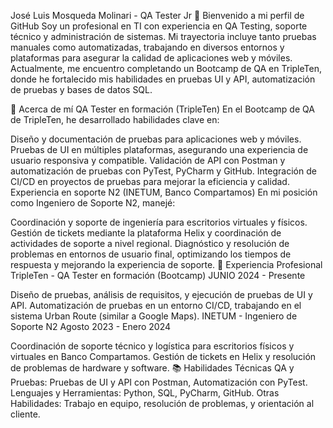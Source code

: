 José Luis Mosqueda Molinari - QA Tester Jr
👋 Bienvenido a mi perfil de GitHub
Soy un profesional en TI con experiencia en QA Testing, soporte técnico y administración de sistemas. Mi trayectoria incluye tanto pruebas manuales como automatizadas, trabajando en diversos entornos y plataformas para asegurar la calidad de aplicaciones web y móviles. Actualmente, me encuentro completando un Bootcamp de QA en TripleTen, donde he fortalecido mis habilidades en pruebas UI y API, automatización de pruebas y bases de datos SQL.

🚀 Acerca de mí
QA Tester en formación (TripleTen)
En el Bootcamp de QA de TripleTen, he desarrollado habilidades clave en:

Diseño y documentación de pruebas para aplicaciones web y móviles.
Pruebas de UI en múltiples plataformas, asegurando una experiencia de usuario responsiva y compatible.
Validación de API con Postman y automatización de pruebas con PyTest, PyCharm y GitHub.
Integración de CI/CD en proyectos de pruebas para mejorar la eficiencia y calidad.
Experiencia en soporte N2 (INETUM, Banco Compartamos)
En mi posición como Ingeniero de Soporte N2, manejé:

Coordinación y soporte de ingeniería para escritorios virtuales y físicos.
Gestión de tickets mediante la plataforma Helix y coordinación de actividades de soporte a nivel regional.
Diagnóstico y resolución de problemas en entornos de usuario final, optimizando los tiempos de respuesta y mejorando la experiencia de soporte.
💼 Experiencia Profesional
TripleTen - QA Tester en formación (Bootcamp)
JUNIO 2024 - Presente

Diseño de pruebas, análisis de requisitos, y ejecución de pruebas de UI y API.
Automatización de pruebas en un entorno CI/CD, trabajando en el sistema Urban Route (similar a Google Maps).
INETUM - Ingeniero de Soporte N2
Agosto 2023 - Enero 2024

Coordinación de soporte técnico y logística para escritorios físicos y virtuales en Banco Compartamos.
Gestión de tickets en Helix y resolución de problemas de hardware y software.
📚 Habilidades Técnicas
QA y Pruebas: Pruebas de UI y API con Postman, Automatización con PyTest.
Lenguajes y Herramientas: Python, SQL, PyCharm, GitHub.
Otras Habilidades: Trabajo en equipo, resolución de problemas, y orientación al cliente.

<!---
JoseMoss/JoseMoss is a ✨ special ✨ repository because its `README.md` (this file) appears on your GitHub profile.
You can click the Preview link to take a look at your changes.
--->
